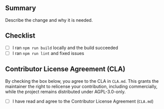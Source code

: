 ## Summary

Describe the change and why it is needed.

## Checklist

- [ ] I ran `npm run build` locally and the build succeeded
- [ ] I ran `npm run lint` and fixed issues

## Contributor License Agreement (CLA)

By checking the box below, you agree to the CLA in `CLA.md`. This grants the maintainer the right to relicense your contribution, including commercially, while the project remains distributed under AGPL-3.0-only.

- [ ] I have read and agree to the Contributor License Agreement (`CLA.md`)
